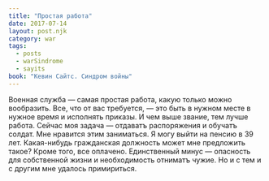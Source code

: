 ```yaml
---
title: "Простая работа"
date: 2017-07-14
layout: post.njk
category: war
tags:
  - posts
  - warSindrome
  - sayits
book: "Кевин Сайтс. Синдром войны"
---
```


Военная служба — самая простая работа, какую только можно вообразить. Все, что от вас требуется, — это быть в нужном месте в нужное время и исполнять приказы. И чем выше звание, тем лучше работа. Сейчас моя задача — отдаватъ распоряжения и обучатъ солдат. Мне нравится этим заниматься. Я могу выйти на пенсию в 39 лет. Какая-нибудь гражданская должность может мне предложить такое? Кроме того, все оплачено. Единственный минус — опасность для собственной жизни и необходимость отниматъ чужие. Но и с тем и с другим мне удалось примириться.
